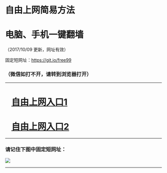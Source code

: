 ﻿# 自由上网简易方法

# 电脑、手机一键翻墙

（2017/10/09 更新，网址有效）

固定短网址：https://git.io/free99

### （微信如打不开，请转到浏览器打开）


***





# &nbsp;&nbsp; <a href="http://ft1932019224.fwq-tz-1001.info/fwqtz01.html?t=10090016530 " target="_blank">自由上网入口1</a>
# &nbsp;&nbsp; <a href="http://ft1235713016.fwq-tz-1002.info/fwqtz02.html?t=100900113166 " target="_blank">自由上网入口2</a>
***

### 请记住下图中固定短网址：

<img src="https://s3-us-west-2.amazonaws.com/fwq-1001/yjfq-20170905okok.png" /> 


***

